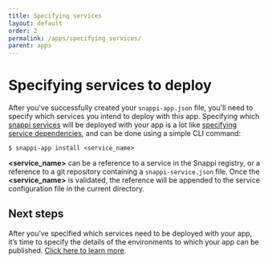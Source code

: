 ```yaml
---
title: Specifying services
layout: default
order: 2
permalink: /apps/specifying_services/
parent: apps
---
```


# Specifying services to deploy
After you've successfully created your `snappi-app.json` file, you'll need to specify which services you intend to 
deploy with this app. Specifying which [snappi services](/services/what_is_a_service/) will be deployed with your 
app is a lot like [specifying service dependencies](/services/dependencies/), and can be done using a simple CLI command: 

```
$ snappi-app install <service_name>
```

**\<service_name\>** can be a reference to a service in the Snappi registry, or a reference to a git repository containing 
a `snappi-service.json` file. Once the **\<service_name\>** is validated, the reference will be appended to the 
service configuration file in the current directory. 

## Next steps
After you’ve specified which services need to be deployed with your app, it’s time to specify the details of the 
environments to which your app can be published. [Click here to learn more](/apps/provisioning_environments/).